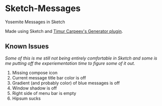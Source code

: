 Sketch-Messages
===============

Yosemite Messages in Sketch

Made using Sketch and [Timur Carpeev's Generator plugin](https://github.com/timuric/Content-generator-sketch-plugin).

Known Issues
------------

*Some of this is me still not being entirely comfortable in Sketch and some is me putting off the experiementation time to figure some of it out.*

1. Missing compose icon
2. Current message title bar color is off
3. Gradient (and probably color) of blue messages is off
4. Window shadow is off
5. Right side of menu bar is empty
6. Hipsum sucks

